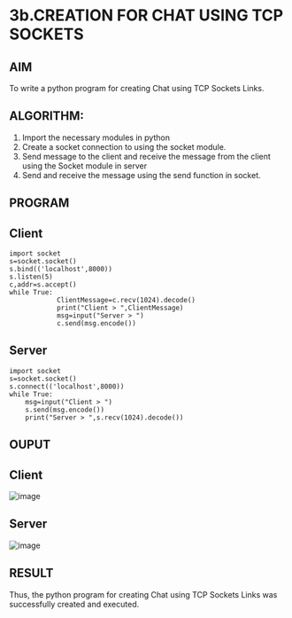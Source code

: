 # 3b.CREATION FOR CHAT USING TCP SOCKETS
## AIM
To write a python program for creating Chat using TCP Sockets Links.
## ALGORITHM:
1. Import the necessary modules in python
2. Create a socket connection to using the socket module.
3. Send message to the client and receive the message from the client using the Socket module in
 server
4. Send and receive the message using the send function in socket.
## PROGRAM
## Client
```
import socket 
s=socket.socket() 
s.bind(('localhost',8000)) 
s.listen(5) 
c,addr=s.accept() 
while True: 
            ClientMessage=c.recv(1024).decode() 
            print("Client > ",ClientMessage) 
            msg=input("Server > ") 
            c.send(msg.encode())
```
## Server
```
import socket 
s=socket.socket() 
s.connect(('localhost',8000)) 
while True: 
    msg=input("Client > ") 
    s.send(msg.encode()) 
    print("Server > ",s.recv(1024).decode())
```
## OUPUT
## Client
![image](https://github.com/user-attachments/assets/66fa84fa-d32f-4ba8-bc67-fd84e5b8f7a9)
## Server
![image](https://github.com/user-attachments/assets/1b7d8b72-73a4-4fd7-a7c6-3c2a1216ffb9)
## RESULT
Thus, the python program for creating Chat using TCP Sockets Links was successfully 
created and executed.
